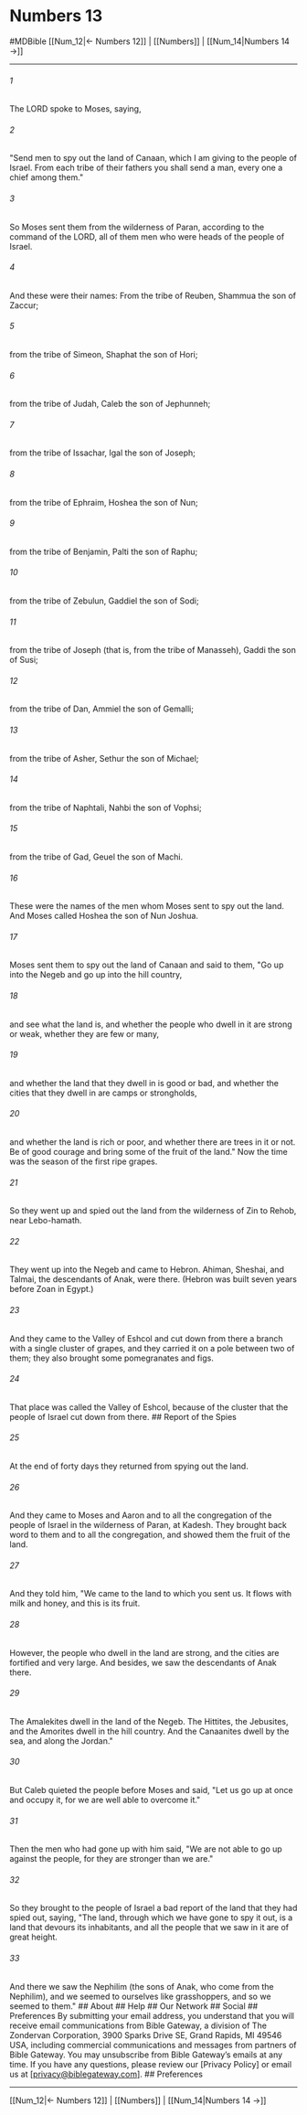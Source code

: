 # Numbers 13
#MDBible
[[Num_12|← Numbers 12]] | [[Numbers]] | [[Num_14|Numbers 14 →]]

***


###### 1 
The LORD spoke to Moses, saying, 

###### 2 
"Send men to spy out the land of Canaan, which I am giving to the people of Israel. From each tribe of their fathers you shall send a man, every one a chief among them." 

###### 3 
So Moses sent them from the wilderness of Paran, according to the command of the LORD, all of them men who were heads of the people of Israel. 

###### 4 
And these were their names: From the tribe of Reuben, Shammua the son of Zaccur; 

###### 5 
from the tribe of Simeon, Shaphat the son of Hori; 

###### 6 
from the tribe of Judah, Caleb the son of Jephunneh; 

###### 7 
from the tribe of Issachar, Igal the son of Joseph; 

###### 8 
from the tribe of Ephraim, Hoshea the son of Nun; 

###### 9 
from the tribe of Benjamin, Palti the son of Raphu; 

###### 10 
from the tribe of Zebulun, Gaddiel the son of Sodi; 

###### 11 
from the tribe of Joseph (that is, from the tribe of Manasseh), Gaddi the son of Susi; 

###### 12 
from the tribe of Dan, Ammiel the son of Gemalli; 

###### 13 
from the tribe of Asher, Sethur the son of Michael; 

###### 14 
from the tribe of Naphtali, Nahbi the son of Vophsi; 

###### 15 
from the tribe of Gad, Geuel the son of Machi. 

###### 16 
These were the names of the men whom Moses sent to spy out the land. And Moses called Hoshea the son of Nun Joshua. 

###### 17 
Moses sent them to spy out the land of Canaan and said to them, "Go up into the Negeb and go up into the hill country, 

###### 18 
and see what the land is, and whether the people who dwell in it are strong or weak, whether they are few or many, 

###### 19 
and whether the land that they dwell in is good or bad, and whether the cities that they dwell in are camps or strongholds, 

###### 20 
and whether the land is rich or poor, and whether there are trees in it or not. Be of good courage and bring some of the fruit of the land." Now the time was the season of the first ripe grapes. 

###### 21 
So they went up and spied out the land from the wilderness of Zin to Rehob, near Lebo-hamath. 

###### 22 
They went up into the Negeb and came to Hebron. Ahiman, Sheshai, and Talmai, the descendants of Anak, were there. (Hebron was built seven years before Zoan in Egypt.) 

###### 23 
And they came to the Valley of Eshcol and cut down from there a branch with a single cluster of grapes, and they carried it on a pole between two of them; they also brought some pomegranates and figs. 

###### 24 
That place was called the Valley of Eshcol, because of the cluster that the people of Israel cut down from there. ## Report of the Spies 

###### 25 
At the end of forty days they returned from spying out the land. 

###### 26 
And they came to Moses and Aaron and to all the congregation of the people of Israel in the wilderness of Paran, at Kadesh. They brought back word to them and to all the congregation, and showed them the fruit of the land. 

###### 27 
And they told him, "We came to the land to which you sent us. It flows with milk and honey, and this is its fruit. 

###### 28 
However, the people who dwell in the land are strong, and the cities are fortified and very large. And besides, we saw the descendants of Anak there. 

###### 29 
The Amalekites dwell in the land of the Negeb. The Hittites, the Jebusites, and the Amorites dwell in the hill country. And the Canaanites dwell by the sea, and along the Jordan." 

###### 30 
But Caleb quieted the people before Moses and said, "Let us go up at once and occupy it, for we are well able to overcome it." 

###### 31 
Then the men who had gone up with him said, "We are not able to go up against the people, for they are stronger than we are." 

###### 32 
So they brought to the people of Israel a bad report of the land that they had spied out, saying, "The land, through which we have gone to spy it out, is a land that devours its inhabitants, and all the people that we saw in it are of great height. 

###### 33 
And there we saw the Nephilim (the sons of Anak, who come from the Nephilim), and we seemed to ourselves like grasshoppers, and so we seemed to them." ## About ## Help ## Our Network ## Social ## Preferences By submitting your email address, you understand that you will receive email communications from Bible Gateway, a division of The Zondervan Corporation, 3900 Sparks Drive SE, Grand Rapids, MI 49546 USA, including commercial communications and messages from partners of Bible Gateway. You may unsubscribe from Bible Gateway&rsquo;s emails at any time. If you have any questions, please review our [Privacy Policy] or email us at [privacy@biblegateway.com]. ## Preferences

***

[[Num_12|← Numbers 12]] | [[Numbers]] | [[Num_14|Numbers 14 →]]
